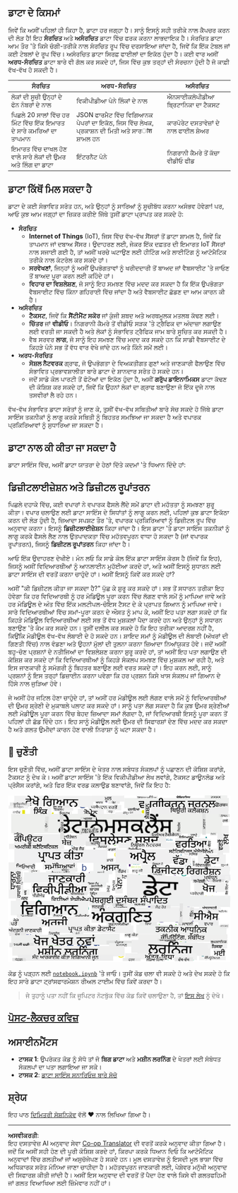 <!--
CO_OP_TRANSLATOR_METADATA:
{
  "original_hash": "a76ab694b1534fa57981311975660bfe",
  "translation_date": "2025-09-06T12:13:49+00:00",
  "source_file": "1-Introduction/01-defining-data-science/README.md",
  "language_code": "pa"
}
-->
## ਡਾਟਾ ਦੇ ਕਿਸਮਾਂ

ਜਿਵੇਂ ਕਿ ਅਸੀਂ ਪਹਿਲਾਂ ਹੀ ਕਿਹਾ ਹੈ, ਡਾਟਾ ਹਰ ਜਗ੍ਹਾ ਹੈ। ਸਾਨੂੰ ਇਸਨੂੰ ਸਹੀ ਤਰੀਕੇ ਨਾਲ ਕੈਪਚਰ ਕਰਨ ਦੀ ਲੋੜ ਹੈ! ਇਹ **ਸੰਰਚਿਤ** ਅਤੇ **ਅਸੰਰਚਿਤ** ਡਾਟਾ ਵਿੱਚ ਫਰਕ ਕਰਨਾ ਲਾਭਦਾਇਕ ਹੈ। ਸੰਰਚਿਤ ਡਾਟਾ ਆਮ ਤੌਰ 'ਤੇ ਕਿਸੇ ਚੰਗੀ-ਤਰੀਕੇ ਨਾਲ ਸੰਰਚਿਤ ਰੂਪ ਵਿੱਚ ਦਰਸਾਇਆ ਜਾਂਦਾ ਹੈ, ਜਿਵੇਂ ਕਿ ਇੱਕ ਟੇਬਲ ਜਾਂ ਕਈ ਟੇਬਲਾਂ ਦੇ ਰੂਪ ਵਿੱਚ। ਅਸੰਰਚਿਤ ਡਾਟਾ ਸਿਰਫ਼ ਫਾਈਲਾਂ ਦਾ ਇਕੱਠ ਹੁੰਦਾ ਹੈ। ਕਈ ਵਾਰ ਅਸੀਂ **ਅਰਧ-ਸੰਰਚਿਤ** ਡਾਟਾ ਬਾਰੇ ਵੀ ਗੱਲ ਕਰ ਸਕਦੇ ਹਾਂ, ਜਿਸ ਵਿੱਚ ਕੁਝ ਤਰ੍ਹਾਂ ਦੀ ਸੰਰਚਨਾ ਹੁੰਦੀ ਹੈ ਜੋ ਕਾਫ਼ੀ ਵੱਖ-ਵੱਖ ਹੋ ਸਕਦੀ ਹੈ।

| ਸੰਰਚਿਤ                                                                   | ਅਰਧ-ਸੰਰਚਿਤ                                                                                  | ਅਸੰਰਚਿਤ                            |
| -------------------------------------------------------------------------- | -------------------------------------------------------------------------------------------- | ----------------------------------- |
| ਲੋਕਾਂ ਦੀ ਸੂਚੀ ਉਨ੍ਹਾਂ ਦੇ ਫੋਨ ਨੰਬਰਾਂ ਦੇ ਨਾਲ                                 | ਵਿਕੀਪੀਡੀਆ ਪੰਨੇ ਲਿੰਕਾਂ ਦੇ ਨਾਲ                                                                  | ਐਨਸਾਈਕਲੋਪੀਡੀਆ ਬ੍ਰਿਟਾਨਿਕਾ ਦਾ ਟੈਕਸਟ |
| ਪਿਛਲੇ 20 ਸਾਲਾਂ ਵਿੱਚ ਹਰ ਮਿੰਟ ਵਿੱਚ ਇੱਕ ਇਮਾਰਤ ਦੇ ਸਾਰੇ ਕਮਰਿਆਂ ਦਾ ਤਾਪਮਾਨ     | JSON ਫਾਰਮੈਟ ਵਿੱਚ ਵਿਗਿਆਨਕ ਪੇਪਰਾਂ ਦਾ ਇਕੱਠ, ਜਿਸ ਵਿੱਚ ਲੇਖਕ, ਪ੍ਰਕਾਸ਼ਨ ਦੀ ਮਿਤੀ ਅਤੇ ਸਾਰांश ਸ਼ਾਮਲ ਹਨ | ਕਾਰਪੋਰੇਟ ਦਸਤਾਵੇਜ਼ਾਂ ਦੇ ਨਾਲ ਫਾਈਲ ਸ਼ੇਅਰ |
| ਇਮਾਰਤ ਵਿੱਚ ਦਾਖਲ ਹੋਣ ਵਾਲੇ ਸਾਰੇ ਲੋਕਾਂ ਦੀ ਉਮਰ ਅਤੇ ਲਿੰਗ ਦਾ ਡਾਟਾ              | ਇੰਟਰਨੈਟ ਪੰਨੇ                                                                                 | ਨਿਗਰਾਨੀ ਕੈਮਰੇ ਤੋਂ ਕੱਚਾ ਵੀਡੀਓ ਫੀਡ     |

## ਡਾਟਾ ਕਿੱਥੋਂ ਮਿਲ ਸਕਦਾ ਹੈ

ਡਾਟਾ ਦੇ ਕਈ ਸੰਭਾਵਿਤ ਸਰੋਤ ਹਨ, ਅਤੇ ਉਨ੍ਹਾਂ ਨੂੰ ਸਾਰਿਆਂ ਨੂੰ ਸੂਚੀਬੱਧ ਕਰਨਾ ਅਸੰਭਵ ਹੋਵੇਗਾ! ਪਰ, ਆਓ ਕੁਝ ਆਮ ਜਗ੍ਹਾਂ ਦਾ ਜ਼ਿਕਰ ਕਰੀਏ ਜਿੱਥੇ ਤੁਸੀਂ ਡਾਟਾ ਪ੍ਰਾਪਤ ਕਰ ਸਕਦੇ ਹੋ:

* **ਸੰਰਚਿਤ**
  - **Internet of Things** (IoT), ਜਿਸ ਵਿੱਚ ਵੱਖ-ਵੱਖ ਸੈਂਸਰਾਂ ਤੋਂ ਡਾਟਾ ਸ਼ਾਮਲ ਹੈ, ਜਿਵੇਂ ਕਿ ਤਾਪਮਾਨ ਜਾਂ ਦਬਾਅ ਸੈਂਸਰ। ਉਦਾਹਰਣ ਲਈ, ਜੇਕਰ ਇੱਕ ਦਫ਼ਤਰ ਦੀ ਇਮਾਰਤ IoT ਸੈਂਸਰਾਂ ਨਾਲ ਸਜਾਈ ਗਈ ਹੈ, ਤਾਂ ਅਸੀਂ ਖਰਚੇ ਘਟਾਉਣ ਲਈ ਹੀਟਿੰਗ ਅਤੇ ਲਾਈਟਿੰਗ ਨੂੰ ਆਟੋਮੈਟਿਕ ਤਰੀਕੇ ਨਾਲ ਕੰਟਰੋਲ ਕਰ ਸਕਦੇ ਹਾਂ।
  - **ਸਰਵੇਖਣਾਂ**, ਜਿਨ੍ਹਾਂ ਨੂੰ ਅਸੀਂ ਉਪਭੋਗਤਾਵਾਂ ਨੂੰ ਖਰੀਦਦਾਰੀ ਤੋਂ ਬਾਅਦ ਜਾਂ ਵੈਬਸਾਈਟ 'ਤੇ ਜਾਓਣ ਤੋਂ ਬਾਅਦ ਪੂਰਾ ਕਰਨ ਲਈ ਕਹਿੰਦੇ ਹਾਂ।
  - **ਵਿਹਾਰ ਦਾ ਵਿਸ਼ਲੇਸ਼ਣ**, ਜੋ ਸਾਨੂੰ ਇਹ ਸਮਝਣ ਵਿੱਚ ਮਦਦ ਕਰ ਸਕਦਾ ਹੈ ਕਿ ਇੱਕ ਉਪਭੋਗਤਾ ਵੈਬਸਾਈਟ ਵਿੱਚ ਕਿੰਨਾ ਗਹਿਰਾਈ ਵਿੱਚ ਜਾਂਦਾ ਹੈ ਅਤੇ ਵੈਬਸਾਈਟ ਛੱਡਣ ਦਾ ਆਮ ਕਾਰਨ ਕੀ ਹੈ।
* **ਅਸੰਰਚਿਤ**
  - **ਟੈਕਸਟ**, ਜਿਵੇਂ ਕਿ **ਸੈਂਟੀਮੈਂਟ ਸਕੋਰ** ਜਾਂ ਕੁੰਜੀ ਸ਼ਬਦ ਅਤੇ ਅਰਥਮੂਲਕ ਮਤਲਬ ਕੱਢਣ ਲਈ।
  - **ਚਿੱਤਰ** ਜਾਂ **ਵੀਡੀਓ**। ਨਿਗਰਾਨੀ ਕੈਮਰੇ ਤੋਂ ਵੀਡੀਓ ਸੜਕ 'ਤੇ ਟ੍ਰੈਫਿਕ ਦਾ ਅੰਦਾਜ਼ਾ ਲਗਾਉਣ ਲਈ ਵਰਤੀ ਜਾ ਸਕਦੀ ਹੈ ਅਤੇ ਲੋਕਾਂ ਨੂੰ ਸੰਭਾਵਿਤ ਟ੍ਰੈਫਿਕ ਜਾਮ ਬਾਰੇ ਸੂਚਿਤ ਕਰ ਸਕਦੀ ਹੈ।
  - ਵੈਬ ਸਰਵਰ **ਲਾਗ**, ਜੋ ਸਾਨੂੰ ਇਹ ਸਮਝਣ ਵਿੱਚ ਮਦਦ ਕਰ ਸਕਦੇ ਹਨ ਕਿ ਸਾਡੀ ਵੈਬਸਾਈਟ ਦੇ ਕਿਹੜੇ ਪੰਨੇ ਸਭ ਤੋਂ ਵੱਧ ਵਾਰ ਵੇਖੇ ਜਾਂਦੇ ਹਨ ਅਤੇ ਕਿੰਨੇ ਸਮੇਂ ਲਈ।
* **ਅਰਧ-ਸੰਰਚਿਤ**
  - **ਸੋਸ਼ਲ ਨੈਟਵਰਕ** ਗ੍ਰਾਫ, ਜੋ ਉਪਭੋਗਤਾ ਦੇ ਵਿਅਕਤੀਗਤ ਗੁਣਾਂ ਅਤੇ ਜਾਣਕਾਰੀ ਫੈਲਾਉਣ ਵਿੱਚ ਸੰਭਾਵਿਤ ਪ੍ਰਭਾਵਸ਼ਾਲੀਤਾ ਬਾਰੇ ਡਾਟਾ ਦੇ ਸ਼ਾਨਦਾਰ ਸਰੋਤ ਹੋ ਸਕਦੇ ਹਨ।
  - ਜਦੋਂ ਸਾਡੇ ਕੋਲ ਪਾਰਟੀ ਤੋਂ ਫੋਟੋਆਂ ਦਾ ਇਕੱਠ ਹੁੰਦਾ ਹੈ, ਅਸੀਂ **ਗਰੁੱਪ ਡਾਇਨਾਮਿਕਸ** ਡਾਟਾ ਕੱਢਣ ਦੀ ਕੋਸ਼ਿਸ਼ ਕਰ ਸਕਦੇ ਹਾਂ, ਜਿਵੇਂ ਕਿ ਉਹਨਾਂ ਲੋਕਾਂ ਦਾ ਗ੍ਰਾਫ ਬਣਾਉਣਾ ਜੋ ਇੱਕ ਦੂਜੇ ਨਾਲ ਤਸਵੀਰਾਂ ਲੈ ਰਹੇ ਹਨ।

ਵੱਖ-ਵੱਖ ਸੰਭਾਵਿਤ ਡਾਟਾ ਸਰੋਤਾਂ ਨੂੰ ਜਾਣ ਕੇ, ਤੁਸੀਂ ਵੱਖ-ਵੱਖ ਸਥਿਤੀਆਂ ਬਾਰੇ ਸੋਚ ਸਕਦੇ ਹੋ ਜਿੱਥੇ ਡਾਟਾ ਸਾਇੰਸ ਤਕਨੀਕਾਂ ਨੂੰ ਲਾਗੂ ਕਰਕੇ ਸਥਿਤੀ ਨੂੰ ਬਿਹਤਰ ਸਮਝਿਆ ਜਾ ਸਕਦਾ ਹੈ ਅਤੇ ਵਪਾਰਕ ਪ੍ਰਕਿਰਿਆਵਾਂ ਨੂੰ ਸੁਧਾਰਿਆ ਜਾ ਸਕਦਾ ਹੈ।

## ਡਾਟਾ ਨਾਲ ਕੀ ਕੀਤਾ ਜਾ ਸਕਦਾ ਹੈ

ਡਾਟਾ ਸਾਇੰਸ ਵਿੱਚ, ਅਸੀਂ ਡਾਟਾ ਯਾਤਰਾ ਦੇ ਹੇਠਾਂ ਦਿੱਤੇ ਕਦਮਾਂ 'ਤੇ ਧਿਆਨ ਦਿੰਦੇ ਹਾਂ:

## ਡਿਜ਼ੀਟਲਾਈਜ਼ੇਸ਼ਨ ਅਤੇ ਡਿਜ਼ੀਟਲ ਰੂਪਾਂਤਰਨ

ਪਿਛਲੇ ਦਹਾਕੇ ਵਿੱਚ, ਕਈ ਵਪਾਰਾਂ ਨੇ ਵਪਾਰਕ ਫੈਸਲੇ ਲੈਂਦੇ ਸਮੇਂ ਡਾਟਾ ਦੀ ਮਹੱਤਤਾ ਨੂੰ ਸਮਝਣਾ ਸ਼ੁਰੂ ਕੀਤਾ। ਵਪਾਰ ਚਲਾਉਣ ਲਈ ਡਾਟਾ ਸਾਇੰਸ ਦੇ ਸਿਧਾਂਤਾਂ ਨੂੰ ਲਾਗੂ ਕਰਨ ਲਈ, ਪਹਿਲਾਂ ਕੁਝ ਡਾਟਾ ਇਕੱਠਾ ਕਰਨ ਦੀ ਲੋੜ ਹੁੰਦੀ ਹੈ, ਜ਼ਿਆਦਾ ਸਪਸ਼ਟ ਤੌਰ 'ਤੇ, ਵਪਾਰਕ ਪ੍ਰਕਿਰਿਆਵਾਂ ਨੂੰ ਡਿਜ਼ੀਟਲ ਰੂਪ ਵਿੱਚ ਅਨੁਵਾਦ ਕਰਨਾ। ਇਸਨੂੰ **ਡਿਜ਼ੀਟਲਾਈਜ਼ੇਸ਼ਨ** ਕਿਹਾ ਜਾਂਦਾ ਹੈ। ਇਸ ਡਾਟਾ 'ਤੇ ਡਾਟਾ ਸਾਇੰਸ ਤਕਨੀਕਾਂ ਨੂੰ ਲਾਗੂ ਕਰਕੇ ਫੈਸਲੇ ਲੈਣ ਨਾਲ ਉਤਪਾਦਕਤਾ ਵਿੱਚ ਮਹੱਤਵਪੂਰਨ ਵਾਧਾ ਹੋ ਸਕਦਾ ਹੈ (ਜਾਂ ਵਪਾਰਕ ਰੂਪਾਂਤਰਨ), ਜਿਸਨੂੰ **ਡਿਜ਼ੀਟਲ ਰੂਪਾਂਤਰਨ** ਕਿਹਾ ਜਾਂਦਾ ਹੈ।

ਆਓ ਇੱਕ ਉਦਾਹਰਣ ਦੇਖੀਏ। ਮੰਨ ਲਓ ਕਿ ਸਾਡੇ ਕੋਲ ਇੱਕ ਡਾਟਾ ਸਾਇੰਸ ਕੋਰਸ ਹੈ (ਜਿਵੇਂ ਕਿ ਇਹ), ਜਿਸਨੂੰ ਅਸੀਂ ਵਿਦਿਆਰਥੀਆਂ ਨੂੰ ਆਨਲਾਈਨ ਮੁਹੱਈਆ ਕਰਦੇ ਹਾਂ, ਅਤੇ ਅਸੀਂ ਇਸਨੂੰ ਸੁਧਾਰਨ ਲਈ ਡਾਟਾ ਸਾਇੰਸ ਦੀ ਵਰਤੋਂ ਕਰਨਾ ਚਾਹੁੰਦੇ ਹਾਂ। ਅਸੀਂ ਇਸਨੂੰ ਕਿਵੇਂ ਕਰ ਸਕਦੇ ਹਾਂ?

ਅਸੀਂ "ਕੀ ਡਿਜ਼ੀਟਲ ਕੀਤਾ ਜਾ ਸਕਦਾ ਹੈ?" ਪੁੱਛ ਕੇ ਸ਼ੁਰੂ ਕਰ ਸਕਦੇ ਹਾਂ। ਸਭ ਤੋਂ ਸਧਾਰਨ ਤਰੀਕਾ ਇਹ ਹੋਵੇਗਾ ਕਿ ਹਰ ਵਿਦਿਆਰਥੀ ਨੂੰ ਹਰ ਮੋਡਿਊਲ ਪੂਰਾ ਕਰਨ ਵਿੱਚ ਲੱਗਣ ਵਾਲੇ ਸਮੇਂ ਨੂੰ ਮਾਪਿਆ ਜਾਵੇ ਅਤੇ ਹਰ ਮੋਡਿਊਲ ਦੇ ਅੰਤ ਵਿੱਚ ਇੱਕ ਮਲਟੀਪਲ-ਚੋਇਸ ਟੈਸਟ ਦੇ ਕੇ ਪ੍ਰਾਪਤ ਗਿਆਨ ਨੂੰ ਮਾਪਿਆ ਜਾਵੇ। ਸਾਰੇ ਵਿਦਿਆਰਥੀਆਂ ਵਿੱਚ ਸਮਾਂ-ਪੂਰਾ ਕਰਨ ਦੇ ਔਸਤ ਨੂੰ ਮਾਪ ਕੇ, ਅਸੀਂ ਇਹ ਪਤਾ ਲਗਾ ਸਕਦੇ ਹਾਂ ਕਿ ਕਿਹੜੇ ਮੋਡਿਊਲ ਵਿਦਿਆਰਥੀਆਂ ਲਈ ਸਭ ਤੋਂ ਵੱਧ ਮੁਸ਼ਕਲਾਂ ਪੈਦਾ ਕਰਦੇ ਹਨ ਅਤੇ ਉਨ੍ਹਾਂ ਨੂੰ ਸਧਾਰਨ ਬਣਾਉਣ 'ਤੇ ਕੰਮ ਕਰ ਸਕਦੇ ਹਨ।
ਤੁਸੀਂ ਦਲੀਲ ਕਰ ਸਕਦੇ ਹੋ ਕਿ ਇਹ ਤਰੀਕਾ ਆਦਰਸ਼ ਨਹੀਂ ਹੈ, ਕਿਉਂਕਿ ਮੋਡੀਊਲ ਵੱਖ-ਵੱਖ ਲੰਬਾਈ ਦੇ ਹੋ ਸਕਦੇ ਹਨ। ਸ਼ਾਇਦ ਸਮਾਂ ਨੂੰ ਮੋਡੀਊਲ ਦੀ ਲੰਬਾਈ (ਅੱਖਰਾਂ ਦੀ ਗਿਣਤੀ ਵਿੱਚ) ਨਾਲ ਵੰਡਣਾ ਅਤੇ ਉਹਨਾਂ ਮੁੱਲਾਂ ਦੀ ਤੁਲਨਾ ਕਰਨਾ ਜ਼ਿਆਦਾ ਨਿਆਂਯੁਕਤ ਹੋਵੇ।
ਜਦੋਂ ਅਸੀਂ ਬਹੁ-ਚੋਣ ਪ੍ਰਸ਼ਨਾਂ ਦੇ ਨਤੀਜਿਆਂ ਦਾ ਵਿਸ਼ਲੇਸ਼ਣ ਕਰਨਾ ਸ਼ੁਰੂ ਕਰਦੇ ਹਾਂ, ਤਾਂ ਅਸੀਂ ਇਹ ਪਤਾ ਲਗਾਉਣ ਦੀ ਕੋਸ਼ਿਸ਼ ਕਰ ਸਕਦੇ ਹਾਂ ਕਿ ਵਿਦਿਆਰਥੀਆਂ ਨੂੰ ਕਿਹੜੇ ਸੰਕਲਪ ਸਮਝਣ ਵਿੱਚ ਮੁਸ਼ਕਲ ਆ ਰਹੀ ਹੈ, ਅਤੇ ਇਸ ਜਾਣਕਾਰੀ ਨੂੰ ਸਮੱਗਰੀ ਨੂੰ ਬਿਹਤਰ ਬਣਾਉਣ ਲਈ ਵਰਤ ਸਕਦੇ ਹਾਂ। ਇਹ ਕਰਨ ਲਈ, ਸਾਨੂੰ ਪ੍ਰਸ਼ਨਾਂ ਨੂੰ ਇਸ ਤਰ੍ਹਾਂ ਡਿਜ਼ਾਈਨ ਕਰਨਾ ਪਵੇਗਾ ਕਿ ਹਰ ਪ੍ਰਸ਼ਨ ਕਿਸੇ ਖਾਸ ਸੰਕਲਪ ਜਾਂ ਗਿਆਨ ਦੇ ਹਿੱਸੇ ਨਾਲ ਜੁੜਿਆ ਹੋਵੇ।

ਜੇ ਅਸੀਂ ਹੋਰ ਜਟਿਲ ਹੋਣਾ ਚਾਹੁੰਦੇ ਹਾਂ, ਤਾਂ ਅਸੀਂ ਹਰ ਮੋਡੀਊਲ ਲਈ ਲੱਗਣ ਵਾਲੇ ਸਮੇਂ ਨੂੰ ਵਿਦਿਆਰਥੀਆਂ ਦੀ ਉਮਰ ਸ਼੍ਰੇਣੀ ਦੇ ਮੁਕਾਬਲੇ ਪਲਾਟ ਕਰ ਸਕਦੇ ਹਾਂ। ਸਾਨੂੰ ਪਤਾ ਲੱਗ ਸਕਦਾ ਹੈ ਕਿ ਕੁਝ ਉਮਰ ਸ਼੍ਰੇਣੀਆਂ ਲਈ ਮੋਡੀਊਲ ਪੂਰਾ ਕਰਨ ਵਿੱਚ ਬੇਹਦ ਜ਼ਿਆਦਾ ਸਮਾਂ ਲੱਗਦਾ ਹੈ, ਜਾਂ ਵਿਦਿਆਰਥੀ ਇਸਨੂੰ ਪੂਰਾ ਕਰਨ ਤੋਂ ਪਹਿਲਾਂ ਹੀ ਛੱਡ ਦਿੰਦੇ ਹਨ। ਇਹ ਸਾਨੂੰ ਮੋਡੀਊਲ ਲਈ ਉਮਰ ਦੀ ਸਿਫਾਰਸ਼ਾਂ ਦੇਣ ਵਿੱਚ ਮਦਦ ਕਰ ਸਕਦਾ ਹੈ ਅਤੇ ਗਲਤ ਉਮੀਦਾਂ ਕਾਰਨ ਹੋਣ ਵਾਲੀ ਨਿਰਾਸ਼ਾ ਨੂੰ ਘਟਾ ਸਕਦਾ ਹੈ।

## 🚀 ਚੁਣੌਤੀ

ਇਸ ਚੁਣੌਤੀ ਵਿੱਚ, ਅਸੀਂ ਡਾਟਾ ਸਾਇੰਸ ਦੇ ਖੇਤਰ ਨਾਲ ਸਬੰਧਤ ਸੰਕਲਪਾਂ ਨੂੰ ਪਛਾਣਨ ਦੀ ਕੋਸ਼ਿਸ਼ ਕਰਾਂਗੇ, ਟੈਕਸਟ ਨੂੰ ਦੇਖ ਕੇ। ਅਸੀਂ ਡਾਟਾ ਸਾਇੰਸ 'ਤੇ ਇੱਕ ਵਿਕੀਪੀਡੀਆ ਲੇਖ ਲਵਾਂਗੇ, ਟੈਕਸਟ ਡਾਊਨਲੋਡ ਅਤੇ ਪ੍ਰੋਸੈਸ ਕਰਾਂਗੇ, ਅਤੇ ਫਿਰ ਇੱਕ ਵਰਡ ਕਲਾਉਡ ਬਣਾਵਾਂਗੇ, ਜਿਵੇਂ ਕਿ ਇਹ ਹੈ:

![ਡਾਟਾ ਸਾਇੰਸ ਲਈ ਵਰਡ ਕਲਾਉਡ](../../../../translated_images/ds_wordcloud.664a7c07dca57de017c22bf0498cb40f898d48aa85b3c36a80620fea12fadd42.pa.png)

ਕੋਡ ਨੂੰ ਪੜ੍ਹਨ ਲਈ [`notebook.ipynb`](../../../../1-Introduction/01-defining-data-science/notebook.ipynb ':ignore') 'ਤੇ ਜਾਓ। ਤੁਸੀਂ ਕੋਡ ਚਲਾ ਵੀ ਸਕਦੇ ਹੋ ਅਤੇ ਦੇਖ ਸਕਦੇ ਹੋ ਕਿ ਇਹ ਸਾਰੇ ਡਾਟਾ ਟ੍ਰਾਂਸਫਾਰਮੇਸ਼ਨ ਰੀਅਲ ਟਾਈਮ ਵਿੱਚ ਕਿਵੇਂ ਕਰਦਾ ਹੈ।

> ਜੇ ਤੁਹਾਨੂੰ ਪਤਾ ਨਹੀਂ ਕਿ ਜੂਪਿਟਰ ਨੋਟਬੁੱਕ ਵਿੱਚ ਕੋਡ ਕਿਵੇਂ ਚਲਾਉਣਾ ਹੈ, ਤਾਂ [ਇਸ ਲੇਖ](https://soshnikov.com/education/how-to-execute-notebooks-from-github/) ਨੂੰ ਦੇਖੋ।

## [ਪੋਸਟ-ਲੈਕਚਰ ਕਵਿਜ਼](https://ff-quizzes.netlify.app/en/ds/quiz/1)

## ਅਸਾਈਨਮੈਂਟਸ

* **ਟਾਸਕ 1**: ਉਪਰੋਕਤ ਕੋਡ ਨੂੰ ਸੋਧੋ ਤਾਂ ਜੋ **ਬਿਗ ਡਾਟਾ** ਅਤੇ **ਮਸ਼ੀਨ ਲਰਨਿੰਗ** ਦੇ ਖੇਤਰਾਂ ਲਈ ਸੰਬੰਧਤ ਸੰਕਲਪਾਂ ਦਾ ਪਤਾ ਲਗਾਇਆ ਜਾ ਸਕੇ।
* **ਟਾਸਕ 2**: [ਡਾਟਾ ਸਾਇੰਸ ਸਨਾਰਿਓਜ਼ ਬਾਰੇ ਸੋਚੋ](assignment.md)

## ਸ਼੍ਰੇਯ

ਇਹ ਪਾਠ [ਦਿਮਿਤਰੀ ਸੋਸ਼ਨਿਕੋਵ](http://soshnikov.com) ਵੱਲੋਂ ♥️ ਨਾਲ ਲਿਖਿਆ ਗਿਆ ਹੈ।

---

**ਅਸਵੀਕਰਤੀ**:  
ਇਹ ਦਸਤਾਵੇਜ਼ AI ਅਨੁਵਾਦ ਸੇਵਾ [Co-op Translator](https://github.com/Azure/co-op-translator) ਦੀ ਵਰਤੋਂ ਕਰਕੇ ਅਨੁਵਾਦ ਕੀਤਾ ਗਿਆ ਹੈ। ਜਦੋਂ ਕਿ ਅਸੀਂ ਸਹੀ ਹੋਣ ਦੀ ਪੂਰੀ ਕੋਸ਼ਿਸ਼ ਕਰਦੇ ਹਾਂ, ਕਿਰਪਾ ਕਰਕੇ ਧਿਆਨ ਦਿਓ ਕਿ ਆਟੋਮੈਟਿਕ ਅਨੁਵਾਦਾਂ ਵਿੱਚ ਗਲਤੀਆਂ ਜਾਂ ਅਸੁਚੱਜੇਪਣ ਹੋ ਸਕਦੇ ਹਨ। ਮੂਲ ਦਸਤਾਵੇਜ਼ ਨੂੰ ਇਸਦੀ ਮੂਲ ਭਾਸ਼ਾ ਵਿੱਚ ਅਧਿਕਾਰਕ ਸਰੋਤ ਮੰਨਿਆ ਜਾਣਾ ਚਾਹੀਦਾ ਹੈ। ਮਹੱਤਵਪੂਰਨ ਜਾਣਕਾਰੀ ਲਈ, ਪੇਸ਼ੇਵਰ ਮਨੁੱਖੀ ਅਨੁਵਾਦ ਦੀ ਸਿਫਾਰਸ਼ ਕੀਤੀ ਜਾਂਦੀ ਹੈ। ਅਸੀਂ ਇਸ ਅਨੁਵਾਦ ਦੀ ਵਰਤੋਂ ਤੋਂ ਪੈਦਾ ਹੋਣ ਵਾਲੇ ਕਿਸੇ ਵੀ ਗਲਤਫਹਿਮੀ ਜਾਂ ਗਲਤ ਵਿਆਖਿਆ ਲਈ ਜ਼ਿੰਮੇਵਾਰ ਨਹੀਂ ਹਾਂ।